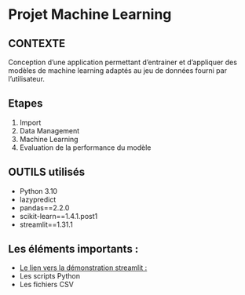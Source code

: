 # Projet Machine Learning
## CONTEXTE
Conception d’une application permettant d’entrainer et d’appliquer des modèles de machine learning adaptés au jeu de données fourni par l’utilisateur.

## Etapes
1. Import
2. Data Management
3. Machine Learning
4. Evaluation de la performance du modèle

## OUTILS utilisés
- Python 3.10
- lazypredict
- pandas==2.2.0
- scikit-learn==1.4.1.post1
- streamlit==1.31.1

## Les éléments importants :
- [Le lien vers la démonstration streamlit :](https://fatalml.streamlit.app)
- Les scripts Python
- Les fichiers CSV
